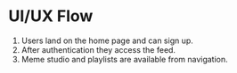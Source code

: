 # UI/UX Flow

1. Users land on the home page and can sign up.
2. After authentication they access the feed.
3. Meme studio and playlists are available from navigation.
